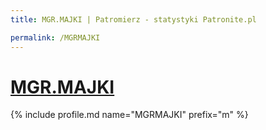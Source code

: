 ```yaml
---
title: MGR.MAJKI | Patromierz - statystyki Patronite.pl

permalink: /MGRMAJKI
---
```


# [MGR.MAJKI](https://patronite.pl/MGRMAJKI)

{% include profile.md name="MGRMAJKI" prefix="m" %}
